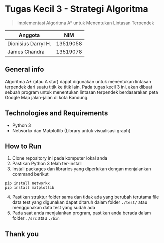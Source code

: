 # Tugas Kecil 3 - Strategi Algoritma
> Implementasi Algoritma A* untuk Menentukan Lintasan Terpendek

| Anggota | NIM |
| --- | --- |
|Dionisius Darryl H. | 13519058 |	
|James Chandra| 13519078 |

## General info
Algoritma A* (atau A star) dapat digunakan untuk menentukan lintasan terpendek dari suatu titik ke titik lain. Pada tugas kecil 3 ini, akan dibuat sebuah program untuk menentukan lintasan terpendek berdasarakan peta Google Map jalan-jalan di kota Bandung. 

## Technologies and Requirements
* Python 3
* Networkx dan Matplotlib (Library untuk visualisasi graph)

## How to Run
1. Clone repository ini pada komputer lokal anda
2. Pastikan Python 3 telah ter-install
3. Install packages dan libraries yang diperlukan dengan menjalankan command berikut
```
pip install networkx
pip install matplotlib
```
4. Pastikan struktur folder sama dan tidak ada yang berubah terutama file data test yang digunakan dapat ditaruh dalam folder ```./test/``` atau menggunakan data test yang sudah ada
5. Pada saat anda menjalankan program, pastikan anda berada dalam folder ```./src``` atau ```./bin```

## Thank you
